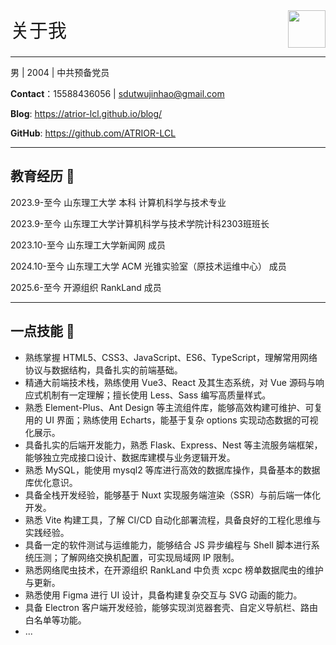 <div style="display: flex; justify-content: space-between;width: 100%; height: 60px;align-items: center;">
    <span style="font-size: 30px;">关于我</span>
    <img src="https://cdn.shaly.sdutacm.cn/atrior/images/touxiang.jpg" style="height: 60px;">
</div>

---
男 | 2004 | 中共预备党员

**Contact**：15588436056 | <sdutwujinhao@gmail.com>

**Blog**: https://atrior-lcl.github.io/blog/

**GitHub**: https://github.com/ATRIOR-LCL

---

## 教育经历 🌟
2023.9-至今 山东理工大学 本科 计算机科学与技术专业

2023.9-至今 山东理工大学计算机科学与技术学院计科2303班班长

2023.10-至今 山东理工大学新闻网 成员

2024.10-至今 山东理工大学 ACM 光锥实验室（原技术运维中心） 成员

2025.6-至今 开源组织 RankLand 成员

---
## 一点技能 🌟

* 熟练掌握 HTML5、CSS3、JavaScript、ES6、TypeScript，理解常用网络协议与数据结构，具备扎实的前端基础。
* 精通大前端技术栈，熟练使用 Vue3、React 及其生态系统，对 Vue 源码与响应式机制有一定理解；擅长使用 Less、Sass 编写高质量样式。
* 熟悉 Element-Plus、Ant Design 等主流组件库，能够高效构建可维护、可复用的 UI 界面；熟练使用 Echarts，能基于复杂 options 实现动态数据的可视化展示。
* 具备扎实的后端开发能力，熟悉 Flask、Express、Nest 等主流服务端框架，能够独立完成接口设计、数据库建模与业务逻辑开发。
* 熟悉 MySQL，能使用 mysql2 等库进行高效的数据库操作，具备基本的数据库优化意识。
* 具备全栈开发经验，能够基于 Nuxt 实现服务端渲染（SSR）与前后端一体化开发。
* 熟悉 Vite 构建工具，了解 CI/CD 自动化部署流程，具备良好的工程化思维与实践经验。
* 具备一定的软件测试与运维能力，能够结合 JS 异步编程与 Shell 脚本进行系统压测；了解网络交换机配置，可实现局域网 IP 限制。
* 熟悉网络爬虫技术，在开源组织 RankLand 中负责 xcpc 榜单数据爬虫的维护与更新。
* 熟悉使用 Figma 进行 UI 设计，具备构建复杂交互与 SVG 动画的能力。
* 具备 Electron 客户端开发经验，能够实现浏览器套壳、自定义导航栏、路由白名单等功能。
* ...
